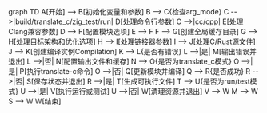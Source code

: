 graph TD
    A[开始] --> B[初始化变量和参数]
    B --> C{检查arg_mode}
    C -->|build/translate_c/zig_test/run| D[处理命令行参数]
    C -->|cc/cpp| E[处理Clang兼容参数]
    D --> F[配置模块选项]
    E --> F
    F --> G[创建全局缓存目录]
    G --> H[处理目标架构和优化选项]
    H --> I[处理链接器参数]
    I --> J[处理C/Rust源文件]
    J --> K[创建编译实例Compilation]
    K --> L{是否有错误}
    L -->|是| M[输出错误并退出]
    L -->|否| N[配置输出文件和缓存]
    N --> O{是否为translate_c模式}
    O -->|是| P[执行translate-c命令]
    O -->|否| Q[更新模块并编译]
    Q --> R{是否成功}
    R -->|否| S[保存状态并退出]
    R -->|是| T[生成可执行文件]
    T --> U{是否为run/test模式}
    U -->|是| V[执行运行或测试]
    U -->|否| W[清理资源并退出]
    V --> W
    M --> W
    S --> W
    W[结束]
